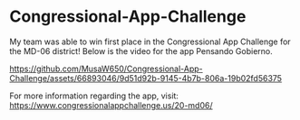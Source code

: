 # Congressional-App-Challenge
My team was able to win first place in the Congressional App Challenge for the MD-06 district! 
Below is the video for the app Pensando Gobierno.


https://github.com/MusaW650/Congressional-App-Challenge/assets/66893046/9d51d92b-9145-4b7b-806a-19b02fd56375

For more information regarding the app, visit:
https://www.congressionalappchallenge.us/20-md06/
